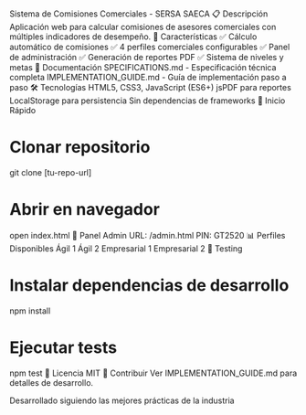 Sistema de Comisiones Comerciales - SERSA SAECA 
📋 Descripción
Aplicación web para calcular comisiones de asesores comerciales con múltiples indicadores de desempeño.
🚀 Características
✅ Cálculo automático de comisiones
✅ 4 perfiles comerciales configurables
✅ Panel de administración
✅ Generación de reportes PDF
✅ Sistema de niveles y metas
📁 Documentación
SPECIFICATIONS.md - Especificación técnica completa
IMPLEMENTATION_GUIDE.md - Guía de implementación paso a paso
🛠️ Tecnologías
HTML5, CSS3, JavaScript (ES6+)
jsPDF para reportes
LocalStorage para persistencia
Sin dependencias de frameworks
🏃 Inicio Rápido
# Clonar repositorio
git clone [tu-repo-url]

# Abrir en navegador
open index.html
👤 Panel Admin
URL: /admin.html
PIN: GT2520
📊 Perfiles Disponibles
Ágil 1
Ágil 2
Empresarial 1
Empresarial 2
🧪 Testing
# Instalar dependencias de desarrollo
npm install

# Ejecutar tests
npm test
📄 Licencia
MIT
👥 Contribuir
Ver IMPLEMENTATION_GUIDE.md para detalles de desarrollo.

Desarrollado siguiendo las mejores prácticas de la industria

